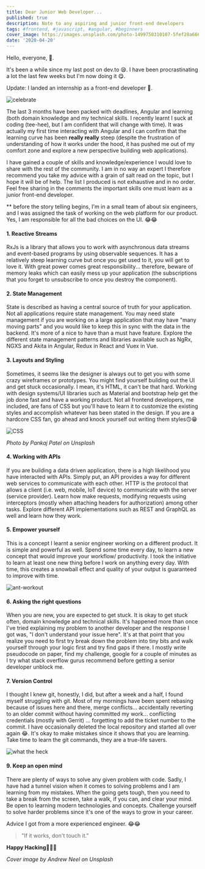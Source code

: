 ```yaml
---
title: Dear Junior Web Developer...
published: true
description: Note to any aspiring and junior front-end developers
tags: #frontend, #javascript, #angular, #beginners
cover_image: https://images.unsplash.com/photo-1499750310107-5fef28a66643?ixlib=rb-1.2.1&ixid=eyJhcHBfaWQiOjEyMDd9&auto=format&fit=crop&w=1350&q=80
date: '2020-04-20'
---
```


Hello, everyone, 👋. 

It's been a while since my last post on dev.to 😪. I have been procrastinating a lot the last few weeks but I'm now doing it 😋.

Update: I landed an internship as a front-end developer 🥳.

![celebrate](/assets/celebrate.gif)

The last 3 months have been packed with deadlines, Angular and learning (both domain knowledge and my technical skills. I recently learnt I suck at coding (tee-hee), but I am confident that will change with time). It was actually my first time interacting with Angular and I can confirm that the learning curve has been **really really** steep (despite the frustration of understanding of how it works under the hood, it has pushed me out of my comfort zone and explore a new perspective building web applications).

I have gained a couple of skills and knowledge/experience I would love to share with the rest of the community. I am in no way an expert I therefore recommend you take my advice with a grain of salt read on the topic, but I hope it will be of help. The list I produced is not exhaustive and in no order. Feel free sharing in the comments the important skills one must learn as a junior front-end developer.

\*\* before the story telling begins, I'm in a small team of about six engineers, and I was assigned the task of working on the web platform for our product. Yes, I am responsible for all the bad choices on the UI. 😂😂

#### 1. Reactive Streams

RxJs is a library that allows you to work with asynchronous data streams and event-based programs by using observable sequences. It has a relatively steep learning curve but once you get used to it, you will get to love it. With great power comes great responsibility... therefore, beware of memory leaks which can easily mess up your application (the subscriptions that you forget to unsubscribe to once you destroy the component).

#### 2. State Management

State is described as having a central source of truth for your application. Not all applications require state management. You may need state management if you are working on a large application that may have "many moving parts" and you would like to keep this in sync with the data in the backend. It's more of a nice to have than a must have feature. Explore the different state management patterns and libraries available such as NgRx, NGXS and Akita in Angular, Redux in React and Vuex in Vue.

#### 3. Layouts and Styling

Sometimes, it seems like the designer is always out to get you with some crazy wireframes or prototypes. You might find yourself building out the UI and get stuck occasionally. I mean, it's HTML, it can't be that hard. Working with design systems/UI libraries such as Material and bootstrap help get the job done fast and have a working product. Not all frontend developers, me included, are fans of CSS but you'll have to learn it to customize the existing styles and accomplish whatever has been stated in the design. If you are a hardcore CSS fan, go ahead and knock yourself out writing them styles🙃😁

![CSS](/assets/css-snippet.jpg)

_Photo by Pankaj Patel on Unsplash_

#### 4. Working with APIs

If you are building a data driven application, there is a high likelihood you have interacted with APIs. Simply put, an API provides a way for different web services to communicate with each other. HTTP is the protocol that allows a client (i.e. web, mobile, IoT device) to communicate with the server (service provider). Learn how make requests, modifying requests using interceptors (mostly when attaching headers for authorization) among other tasks. Explore different API implementations such as REST and GraphQL as well and learn how they work.

#### 5. Empower yourself

This is a concept I learnt a senior engineer working on a different product. It is simple and powerful as well. Spend some time every day, to learn a new concept that would improve your workflow/ productivity. I took the initiative to learn at least one new thing before I work on anything every day. With time, this creates a snowball effect and quality of your output is guaranteed to improve with time.

![ant-workout](/assets/ant-workout.gif)
#### 6. Asking the right questions

When you are new, you are expected to get stuck. It is okay to get stuck often, domain knowledge and technical skills. It's happened more than once I've tried explaining my problem to another developer and the response I got was, "I don't understand your issue here". It's at that point that you realize you need to first try break down the problem into tiny bits and walk yourself through your logic first and try find gaps if there. I mostly write pseudocode on paper, find my challenge, google for a couple of minutes as I try what stack overflow gurus recommend before getting a senior developer unblock me.

#### 7. Version Control

I thought I knew git, honestly, I did, but after a week and a half, I found myself struggling with git. Most of my mornings have been spent rebasing because of issues here and there, merge conflicts... accidentally reverting to an older commit without having committed my work... conflicting credentials (mostly with Gerrit) ... forgetting to add the ticket number to the commit. I have occasionally deleted the local repository and started all over again 😂. It's okay to make mistakes since it shows that you are learning. Take time to learn the git commands, they are a true-life savers.

![what the heck](/assets/wtf-git.gif)

#### 9. Keep an open mind

There are plenty of ways to solve any given problem with code. Sadly, I have had a tunnel vision when it comes to solving problems and I am learning from my mistakes. When the going gets tough, then you need to take a break from the screen, take a walk, if you can, and clear your mind. Be open to learning modern technologies and concepts. Challenge yourself to solve harder problems since it's one of the ways to grow in your career.

Advice I got from a more experienced engineer. 😂😂

> "If it works, don't touch it."

**Happy Hacking**🥳🎉🍾

_Cover image by Andrew Neel on Unsplash_
